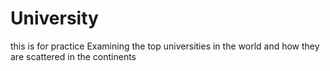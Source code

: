 # University
this is for practice
Examining the top universities in the world and how they are scattered in the continents
